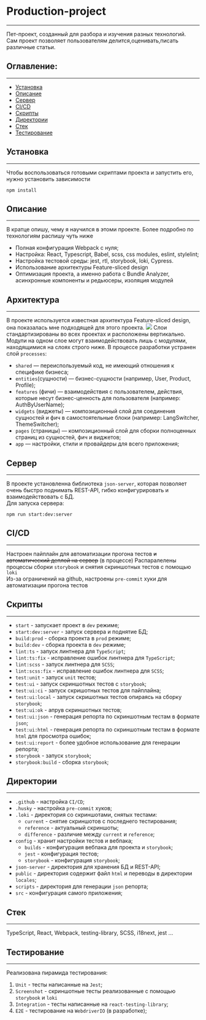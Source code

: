 # Production-project
***
Пет-проект, созданный для разбора и изучения разных технологий.</br>
Сам проект позволяет пользователям делится,оценивать,писать различные статьи.

## Оглавление:
***
- [Установка](#установка)
- [Описание](#описание)
- [Сервер](#сервер)
- [CI/CD](#cicd)
- [Скрипты](#скрипты)
- [Директории](#директории)
- [Стек](#стек)
- [Тестирование](#тестирование)
## Установка
***
Чтобы воспользоваться готовыми скриптами проекта и запустить его, нужно установить зависимости
```
npm install
```

## Описание
***
В кратце опишу, чему я научился в этоми проекте. Более подробно по технологиям распишу чуть ниже
- Полная конфигурация Webpack с нуля;
- Настройка: React, Typescript, Babel, scss, css modules, eslint, stylelint;
- Настройка тестовой среды: jest, rtl, storybook, loki, Cypress.
- Использование архитектуры Feature-sliced design
- Оптимизация проекта, а именно работа с Bundle Analyzer, асинхронные компоненты и редьюсеры, изоляция модулей

## Архитектура
***
В проекте используется известная архитектура Feature-sliced design, она показалась мне подходящей для этого проекта.
<img src="https://sun9-10.userapi.com/impg/ijuHbeU51ArxcrXrXhGkIEtr8ftoIfhuvaJpfg/mgtVhT6t7_g.jpg?size=972x488&quality=96&sign=5c2fb87967d624ff85a8e3775afbdd8f&type=album" />
Слои стандартизированы во всех проектах и расположены вертикально. 
Модули на одном слое могут взаимодействовать лишь с модулями, находящимися на слоях строго ниже. 
В процессе разработки устранен слой `processes`:

- `shared` — переиспользуемый код, не имеющий отношения к специфике бизнеса;
- `entities`(сущности) — бизнес-сущности (например, User, Product, Profile);
- `features` (фичи) — взаимодействия с пользователем, действия, которые несут бизнес-ценность для пользователя (например: AuthByUserName);
- `widgets` (виджеты) — композиционный слой для соединения сущностей и фич в самостоятельные блоки (например: LangSwitcher, ThemeSwitcher);
- `pages` (страницы) — композиционный слой для сборки полноценных страниц из сущностей, фич и виджетов;
- `app` — настройки, стили и провайдеры для всего приложения;

## Сервер
***
В проекте установленна библиотека `json-server`, которая позволяет очень быстро поднимать REST-API, гибко конфигурировать и взаимодействовать с БД.</br>
Для запуска сервера:
```
npm run start:dev:server
```

## CI/CD
***
Настроен пайплайн для автоматизации прогона тестов ~~и автоматический деплой на сервер~~ (в процессе)
Распаралелены процессы сборки `storybook` и снятия скриншотных тестов с помощью `loki`</br>
Из-за ограничений на github, настроены `pre-commit` хуки для автоматизации прогона тестов

## Скрипты
***
- `start` - запускает проект в `dev` режиме;
- `start:dev:server` - запуск сервера и поднятие БД;
- `build:prod` - сборка проекта в `prod` режиме;
- `build:dev` - сборка проекта в `dev` режиме;
- `lint:ts` - запуск линтнера для `TypeScript`;
- `lint:ts:fix` - исправление ошибок линтнера для `TypeScript`;
- `lint:scss` - запуск линтнера для `SCSS`;
- `lint:scss:fix` - исправление ошибок линтнера для `SCSS`;
- `test:unit` - запуск `unit` тестов;
- `test:ui` - запуск скриншотных тестов с `storybook`;
- `test:ui:ci` - запуск скришотных тестов для пайплайна;
- `test:ui:local` - запуск скришотных тестов опираясь на сборку `storybook`;
- `test:ui:ok` - апрув скриншотных тестов;
- `test:ui:json` - генерация репорта по скриншотным тестам в формате `json`;
- `test:ui:html` - генерация репорта по скриншотным тестам в формате `html` для просмотра ошибок;
- `test:ui:report` - более удобное использование для генерации репорта;
- `storybook` - запуск `storybook`;
- `storybook:build` - сборка `storybook`;

## Директории
***
- `.github` - настройка `CI/CD`;
- `.husky` - настройка `pre-commit` хуков;
- `.loki` - директория со скриншотами, снятых тестами:
  - `current` - снятие скриншотов с последнего тестирования;
  - `reference` - актуальный скриншоты;
  - `difference` - различие между `current` и `reference`;
- `config` - хранит настройки тестов и вебпака;
    - `builds` - конфигурация вебпака для проекта и `storybook`;
    - `jest` - конфигурация тестов;
    - `storybook` - конфигурация `storybook`;
- `json-server` - директория для хранения БД и REST-API;
- `public` - директория содержит файл `html` и переводы в директории `locales`;
- `scripts` - директория для генерации `json` репорта;
- `src` - конфигурация самого приложения;

## Стек
***
TypeScript, React, Webpack, testing-library, SCSS, i18next, jest ...

## Тестирование
***
Реализована пирамида тестирования:
1. `Unit` - тесты написанные на `Jest`;
2. `Screenshot` - скриншотные тесты реализованные с помощью `storybook` и `loki`
3. `Integration` - тесты написанные на `react-testing-library`;
4. `E2E` - тестирование на `WebdriverIO` (в разработке);